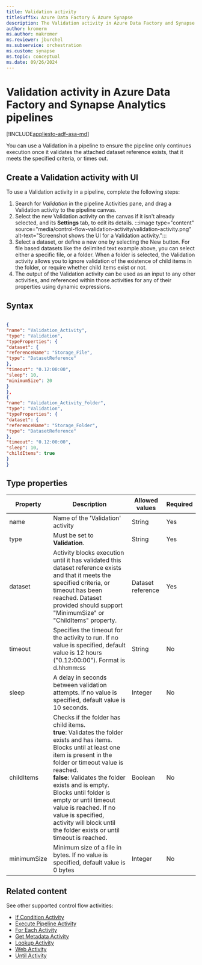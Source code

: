 ```yaml
---
title: Validation activity
titleSuffix: Azure Data Factory & Azure Synapse
description: The Validation activity in Azure Data Factory and Synapse Analytics delays execution of the pipeline until a dataset is validated with user-defined criteria.
author: kromerm
ms.author: makromer
ms.reviewer: jburchel
ms.subservice: orchestration
ms.custom: synapse
ms.topic: conceptual
ms.date: 09/26/2024
---
```


# Validation activity in Azure Data Factory and Synapse Analytics pipelines
[!INCLUDE[appliesto-adf-asa-md](includes/appliesto-adf-asa-md.md)]

You can use a Validation in a pipeline to ensure the pipeline only continues execution once it validates the attached dataset reference exists, that it meets the specified criteria, or times out.

## Create a Validation activity with UI

To use a Validation activity in a pipeline, complete the following steps:

1. Search for _Validation_ in the pipeline Activities pane, and drag a Validation activity to the pipeline canvas.
1. Select the new Validation activity on the canvas if it isn't already selected, and its  **Settings** tab, to edit its details.
:::image type="content" source="media/control-flow-validation-activity/validation-activity.png" alt-text="Screenshot shows the UI for a Validation activity.":::
1. Select a dataset, or define a new one by selecting the New button.  For file based datasets like the delimited text example above, you can select either a specific file, or a folder.  When a folder is selected, the Validation activity allows you to ignore validation of the existence of child items in the folder, or require whether child items exist or not.
1. The output of the Validation activity can be used as an input to any other activities, and referenced within those activities for any of their properties using dynamic expressions.

## Syntax


```json

{
"name": "Validation_Activity",
"type": "Validation",
"typeProperties": {
"dataset": {
"referenceName": "Storage_File",
"type": "DatasetReference"
},
"timeout": "0.12:00:00",
"sleep": 10,
"minimumSize": 20
}
},
{
"name": "Validation_Activity_Folder",
"type": "Validation",
"typeProperties": {
"dataset": {
"referenceName": "Storage_Folder",
"type": "DatasetReference"
},
"timeout": "0.12:00:00",
"sleep": 10,
"childItems": true
}
}

```
## Type properties

|Property | Description | Allowed values | Required|
|-------- | ----------- | -------------- | --------|
|name | Name of the 'Validation' activity | String | Yes |
|type | Must be set to  **Validation**. | String | Yes |
|dataset | Activity blocks execution until it has validated this dataset reference exists and that it meets the specified criteria, or timeout has been reached. Dataset provided should support "MinimumSize" or "ChildItems" property. | Dataset reference | Yes |
|timeout | Specifies the timeout for the activity to run. If no value is specified, default value is 12 hours ("0.12:00:00"). Format is d.hh:mm:ss | String | No |
|sleep | A delay in seconds between validation attempts. If no value is specified, default value is 10 seconds. | Integer | No |
|childItems | Checks if the folder has child items.<br/>**true**: Validates the folder exists and has items. Blocks until at least one item is present in the folder or timeout value is reached.<br/>**false**: Validates the folder exists and is empty. Blocks until folder is empty or until timeout value is reached. If no value is specified, activity will block until the folder exists or until timeout is reached. | Boolean | No |
|minimumSize | Minimum size of a file in bytes. If no value is specified, default value is 0 bytes | Integer | No |


## Related content
See other supported control flow activities:

- [If Condition Activity](control-flow-if-condition-activity.md)
- [Execute Pipeline Activity](control-flow-execute-pipeline-activity.md)
- [For Each Activity](control-flow-for-each-activity.md)
- [Get Metadata Activity](control-flow-get-metadata-activity.md)
- [Lookup Activity](control-flow-lookup-activity.md)
- [Web Activity](control-flow-web-activity.md)
- [Until Activity](control-flow-until-activity.md)

